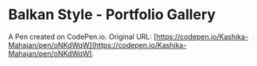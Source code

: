 # Balkan Style - Portfolio Gallery

A Pen created on CodePen.io. Original URL: [https://codepen.io/Kashika-Mahajan/pen/oNKdWqW](https://codepen.io/Kashika-Mahajan/pen/oNKdWqW).

